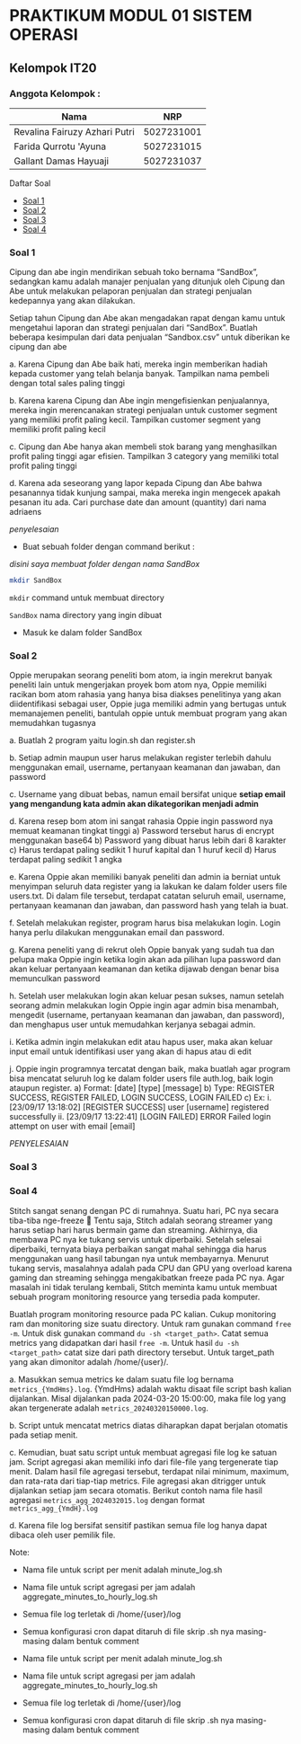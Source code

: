 # PRAKTIKUM MODUL 01 SISTEM OPERASI
## Kelompok IT20
### Anggota Kelompok :
|             Nama              |     NRP    |
|-------------------------------|------------|
| Revalina Fairuzy Azhari Putri | 5027231001 |
| Farida Qurrotu 'Ayuna         | 5027231015 |
| Gallant Damas Hayuaji         | 5027231037 |

Daftar Soal
- [Soal 1](#soal1)
- [Soal 2](#soal2)
- [Soal 3](#soal3)
- [Soal 4](#soal4)

### Soal 1
Cipung dan abe ingin mendirikan sebuah toko bernama “SandBox”, sedangkan kamu adalah manajer penjualan yang ditunjuk oleh Cipung dan Abe untuk melakukan pelaporan penjualan dan strategi penjualan kedepannya yang akan dilakukan.

Setiap tahun Cipung dan Abe akan mengadakan rapat dengan kamu untuk mengetahui laporan dan strategi penjualan dari “SandBox”. Buatlah beberapa kesimpulan dari data penjualan “Sandbox.csv” untuk diberikan ke cipung dan abe 

a. Karena Cipung dan Abe baik hati, mereka ingin memberikan hadiah kepada customer yang telah belanja banyak. Tampilkan nama pembeli dengan total sales paling tinggi

b. Karena karena Cipung dan Abe ingin mengefisienkan penjualannya, mereka ingin merencanakan strategi penjualan untuk customer segment yang memiliki profit paling kecil. Tampilkan customer segment yang memiliki profit paling kecil

c. Cipung dan Abe hanya akan membeli stok barang yang menghasilkan profit paling tinggi agar efisien. Tampilkan 3 category yang memiliki total profit paling tinggi 

d. Karena ada seseorang yang lapor kepada Cipung dan Abe bahwa pesanannya tidak kunjung sampai, maka mereka ingin mengecek apakah pesanan itu ada. Cari purchase date dan amount (quantity) dari nama adriaens

*penyelesaian*

- Buat sebuah folder dengan command berikut :

*disini saya membuat folder dengan nama SandBox*

```bash
mkdir SandBox
```

`mkdir` command untuk membuat directory

`SandBox` nama directory yang ingin dibuat

- Masuk ke dalam folder SandBox


### Soal 2

Oppie merupakan seorang peneliti bom atom, ia ingin merekrut banyak peneliti lain untuk mengerjakan proyek bom atom nya, Oppie memiliki racikan bom atom rahasia yang hanya bisa diakses penelitinya yang akan diidentifikasi sebagai user, Oppie juga memiliki admin yang bertugas untuk memanajemen peneliti,  bantulah oppie untuk membuat program yang akan memudahkan tugasnya 

  a. Buatlah 2 program yaitu login.sh dan register.sh
  
  b. Setiap admin maupun user harus melakukan register terlebih dahulu menggunakan email, username, pertanyaan keamanan dan jawaban, dan password
  
  c. Username yang dibuat bebas, namun email bersifat unique **setiap email yang mengandung kata admin akan dikategorikan menjadi admin** 
  
  d. Karena resep bom atom ini sangat rahasia Oppie ingin password nya memuat keamanan tingkat tinggi
      a) Password tersebut harus di encrypt menggunakan base64
      b) Password yang dibuat harus lebih dari 8 karakter
      c) Harus terdapat paling sedikit 1 huruf kapital dan 1 huruf kecil
      d) Harus terdapat paling sedikit 1 angka 
  
  e. Karena Oppie akan memiliki banyak peneliti dan admin ia berniat untuk menyimpan seluruh data register yang ia lakukan ke dalam folder users file users.txt. Di dalam file tersebut, terdapat catatan seluruh email, username, pertanyaan keamanan dan jawaban, dan password hash yang telah ia buat.
  
  f. Setelah melakukan register, program harus bisa melakukan login. Login hanya perlu dilakukan menggunakan email dan password.
  
  g. Karena peneliti yang di rekrut oleh Oppie banyak yang sudah tua dan pelupa maka Oppie ingin ketika login akan ada pilihan lupa password dan akan keluar pertanyaan keamanan dan ketika dijawab dengan benar bisa memunculkan password
  
  h. Setelah user melakukan login akan keluar pesan sukses, namun setelah seorang admin melakukan login Oppie ingin agar admin bisa menambah, mengedit (username, pertanyaan keamanan dan jawaban, dan password), dan menghapus user untuk memudahkan kerjanya sebagai admin. 
  
  i. Ketika admin ingin melakukan edit atau hapus user, maka akan keluar input email untuk identifikasi user yang akan di hapus atau di edit
  
  j. Oppie ingin programnya tercatat dengan baik, maka buatlah agar program bisa mencatat seluruh log ke dalam folder users file auth.log, baik login ataupun register.
      a) Format: [date] [type] [message]
      b) Type: REGISTER SUCCESS, REGISTER FAILED, LOGIN SUCCESS, LOGIN FAILED
      c) Ex:
             i. [23/09/17 13:18:02] [REGISTER SUCCESS] user [username] registered successfully
            ii. [23/09/17 13:22:41] [LOGIN FAILED] ERROR Failed login attempt on user with email [email]

*PENYELESAIAN*

### Soal 3
### Soal 4
Stitch sangat senang dengan PC di rumahnya. Suatu hari, PC nya secara tiba-tiba nge-freeze 🤯 Tentu saja, Stitch adalah seorang streamer yang harus setiap hari harus bermain game dan streaming.  Akhirnya, dia membawa PC nya ke tukang servis untuk diperbaiki. Setelah selesai diperbaiki, ternyata biaya perbaikan sangat mahal sehingga dia harus menggunakan uang hasil tabungan nya untuk membayarnya. Menurut tukang servis, masalahnya adalah pada CPU dan GPU yang overload karena gaming dan streaming sehingga mengakibatkan freeze pada PC nya. Agar masalah ini tidak terulang kembali, Stitch meminta kamu untuk membuat sebuah program monitoring resource yang tersedia pada komputer.

Buatlah program monitoring resource pada PC kalian. Cukup monitoring ram dan monitoring size suatu directory. Untuk ram gunakan command `free -m`. Untuk disk gunakan command `du -sh <target_path>`. Catat semua metrics yang didapatkan dari hasil `free -m`. Untuk hasil `du -sh <target_path>` catat size dari path directory tersebut. Untuk target_path yang akan dimonitor adalah /home/{user}/. 

a.	Masukkan semua metrics ke dalam suatu file log bernama `metrics_{YmdHms}.log`. {YmdHms} adalah waktu disaat file script bash kalian dijalankan. Misal dijalankan pada 2024-03-20 15:00:00, maka file log yang akan tergenerate adalah `metrics_20240320150000.log`. 

b.	Script untuk mencatat metrics diatas diharapkan dapat berjalan otomatis pada setiap menit. 

c.	Kemudian, buat satu script untuk membuat agregasi file log ke satuan jam. Script agregasi akan memiliki info dari file-file yang tergenerate tiap menit. Dalam hasil file agregasi tersebut, terdapat nilai minimum, maximum, dan rata-rata dari tiap-tiap metrics. File agregasi akan ditrigger untuk dijalankan setiap jam secara otomatis. Berikut contoh nama file hasil agregasi `metrics_agg_2024032015.log` dengan format `metrics_agg_{YmdH}.log` 

d.	Karena file log bersifat sensitif pastikan semua file log hanya dapat dibaca oleh user pemilik file. 

Note:
-	Nama file untuk script per menit adalah minute_log.sh
-	Nama file untuk script agregasi per jam adalah aggregate_minutes_to_hourly_log.sh
-	Semua file log terletak di /home/{user}/log
-	Semua konfigurasi cron dapat ditaruh di file skrip .sh nya masing-masing dalam bentuk comment

-	Nama file untuk script per menit adalah minute_log.sh
-	Nama file untuk script agregasi per jam adalah aggregate_minutes_to_hourly_log.sh
-	Semua file log terletak di /home/{user}/log
-	Semua konfigurasi cron dapat ditaruh di file skrip .sh nya masing-masing dalam bentuk comment
